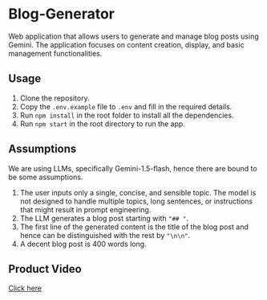 # Blog-Generator

Web application that allows users to generate and manage blog posts using Gemini. The application focuses on content creation, display, and basic management functionalities.

## Usage

1. Clone the repository.
2. Copy the `.env.example` file to `.env` and fill in the required details.
3. Run `npm install` in the root folder to install all the dependencies.
4. Run `npm start` in the root directory to run the app.

## Assumptions

We are using LLMs, specifically Gemini-1.5-flash, hence there are bound to be some assumptions.

1. The user inputs only a single, concise, and sensible topic. The model is not designed to handle multiple topics, long sentences, or instructions that might result in prompt engineering.
2. The LLM generates a blog post starting with `"## "`.
3. The first line of the generated content is the title of the blog post and hence can be distinguished with the rest by `"\n\n"`.
4. A decent blog post is 400 words long.

## Product Video

[Click here](https://www.loom.com/share/128f35d23ea34fe6ad6a8f9a4ccaa4ad?sid=acb3e5a2-f662-4a0a-a956-21c76f6af5e2)